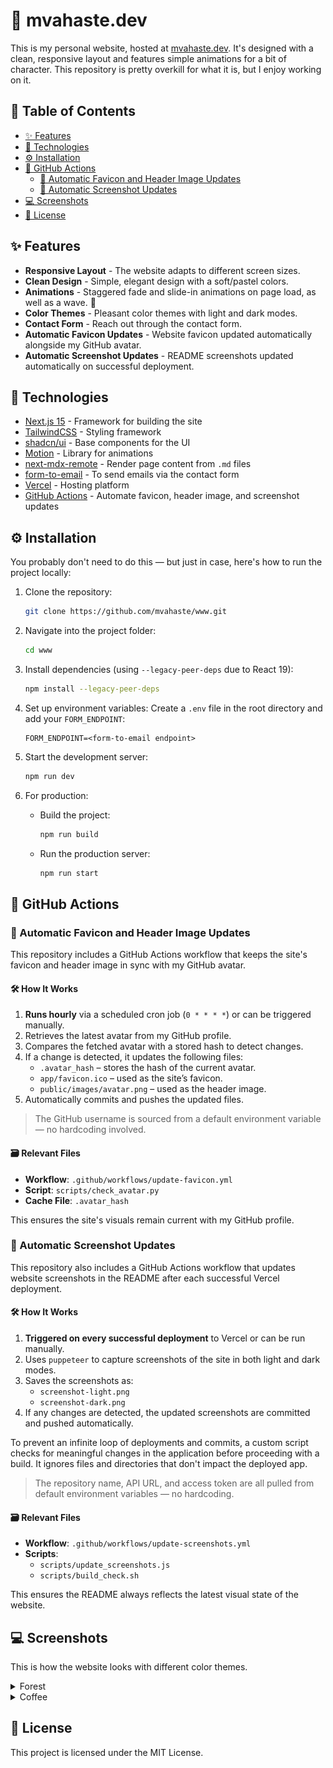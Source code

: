 # 🌲 mvahaste.dev

This is my personal website, hosted at [mvahaste.dev](https://mvahaste.dev). It's designed with a clean, responsive layout and features simple animations for a bit of character. This repository is pretty overkill for what it is, but I enjoy working on it.

## 🔖 Table of Contents

- [✨ Features](#-features)
- [🧰 Technologies](#-technologies)
- [⚙️ Installation](#%EF%B8%8F-installation)
- [🤖 GitHub Actions](#-github-actions)
  - [🔄 Automatic Favicon and Header Image Updates](#-automatic-favicon-and-header-image-updates)
  - [🔄 Automatic Screenshot Updates](#-automatic-screenshot-updates)
- [💻 Screenshots](#-screenshots)
- [📜 License](#-license)

## ✨ Features

- **Responsive Layout** - The website adapts to different screen sizes.
- **Clean Design** - Simple, elegant design with a soft/pastel colors.
- **Animations** - Staggered fade and slide-in animations on page load, as well as a wave. 👋
- **Color Themes** - Pleasant color themes with light and dark modes.
- **Contact Form** - Reach out through the contact form.
- **Automatic Favicon Updates** - Website favicon updated automatically alongside my GitHub avatar.
- **Automatic Screenshot Updates** - README screenshots updated automatically on successful deployment.

## 🧰 Technologies

- [Next.js 15](https://nextjs.org/) - Framework for building the site
- [TailwindCSS](https://tailwindcss.com/) - Styling framework
- [shadcn/ui](https://ui.shadcn.com/) - Base components for the UI
- [Motion](https://motion.dev/) - Library for animations
- [next-mdx-remote](https://github.com/hashicorp/next-mdx-remote) - Render page content from `.md` files
- [form-to-email](https://www.form-to-email.com/) - To send emails via the contact form
- [Vercel](https://vercel.com/) - Hosting platform
- [GitHub Actions](https://github.com/features/actions) - Automate favicon, header image, and screenshot updates

## ⚙️ Installation

You probably don't need to do this — but just in case, here's how to run the project locally:

1. Clone the repository:
   ```bash
   git clone https://github.com/mvahaste/www.git
   ```
2. Navigate into the project folder:
   ```bash
   cd www
   ```
3. Install dependencies (using `--legacy-peer-deps` due to React 19):
   ```bash
   npm install --legacy-peer-deps
   ```
4. Set up environment variables:
   Create a `.env` file in the root directory and add your `FORM_ENDPOINT`:

   ```env
   FORM_ENDPOINT=<form-to-email endpoint>
   ```

5. Start the development server:

   ```bash
   npm run dev
   ```

6. For production:
   - Build the project:
     ```bash
     npm run build
     ```
   - Run the production server:
     ```bash
     npm run start
     ```

## 🤖 GitHub Actions

### 🔄 Automatic Favicon and Header Image Updates

This repository includes a GitHub Actions workflow that keeps the site's favicon and header image in sync with my GitHub avatar.

#### 🛠️ How It Works

1. **Runs hourly** via a scheduled cron job (`0 * * * *`) or can be triggered manually.
2. Retrieves the latest avatar from my GitHub profile.
3. Compares the fetched avatar with a stored hash to detect changes.
4. If a change is detected, it updates the following files:
   - `.avatar_hash` – stores the hash of the current avatar.
   - `app/favicon.ico` – used as the site’s favicon.
   - `public/images/avatar.png` – used as the header image.
5. Automatically commits and pushes the updated files.

> The GitHub username is sourced from a default environment variable — no hardcoding involved.

#### 🗃️ Relevant Files

- **Workflow**: `.github/workflows/update-favicon.yml`
- **Script**: `scripts/check_avatar.py`
- **Cache File**: `.avatar_hash`

This ensures the site's visuals remain current with my GitHub profile.

### 🔄 Automatic Screenshot Updates

This repository also includes a GitHub Actions workflow that updates website screenshots in the README after each successful Vercel deployment.

#### 🛠️ How It Works

1. **Triggered on every successful deployment** to Vercel or can be run manually.
2. Uses `puppeteer` to capture screenshots of the site in both light and dark modes.
3. Saves the screenshots as:
   - `screenshot-light.png`
   - `screenshot-dark.png`
4. If any changes are detected, the updated screenshots are committed and pushed automatically.

To prevent an infinite loop of deployments and commits, a custom script checks for meaningful changes in the application before proceeding with a build. It ignores files and directories that don't impact the deployed app.

> The repository name, API URL, and access token are all pulled from default environment variables — no hardcoding.

#### 🗃️ Relevant Files

- **Workflow**: `.github/workflows/update-screenshots.yml`
- **Scripts**:
  - `scripts/update_screenshots.js`
  - `scripts/build_check.sh`

This ensures the README always reflects the latest visual state of the website.

## 💻 Screenshots

This is how the website looks with different color themes.

<details>

<summary>Forest</summary>

| Forest Light                                             | Forest Dark                                            |
| -------------------------------------------------------- | ------------------------------------------------------ |
| ![Forest light screenshot](screenshots/forest-light.png) | ![Forest dark screenshot](screenshots/forest-dark.png) |

</details>

<details>

<summary>Coffee</summary>

| Coffee Light                                             | Coffee Dark                                            |
| -------------------------------------------------------- | ------------------------------------------------------ |
| ![Coffee light screenshot](screenshots/coffee-light.png) | ![Coffee dark screenshot](screenshots/coffee-dark.png) |

</details>

## 📜 License

This project is licensed under the MIT License.
